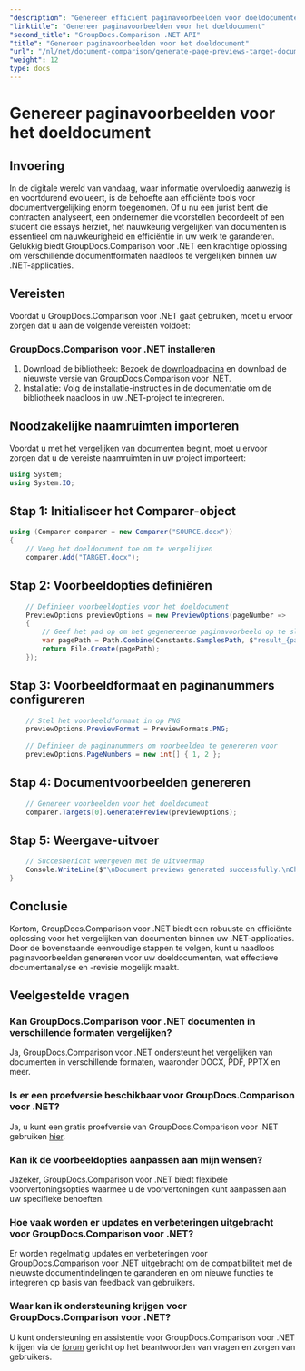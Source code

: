 ```yaml
---
"description": "Genereer efficiënt paginavoorbeelden voor doeldocumenten met GroupDocs.Comparison voor .NET. Volg onze stapsgewijze handleiding voor naadloze documentvergelijking."
"linktitle": "Genereer paginavoorbeelden voor het doeldocument"
"second_title": "GroupDocs.Comparison .NET API"
"title": "Genereer paginavoorbeelden voor het doeldocument"
"url": "/nl/net/document-comparison/generate-page-previews-target-document/"
"weight": 12
type: docs
---
```

# Genereer paginavoorbeelden voor het doeldocument

## Invoering
In de digitale wereld van vandaag, waar informatie overvloedig aanwezig is en voortdurend evolueert, is de behoefte aan efficiënte tools voor documentvergelijking enorm toegenomen. Of u nu een jurist bent die contracten analyseert, een ondernemer die voorstellen beoordeelt of een student die essays herziet, het nauwkeurig vergelijken van documenten is essentieel om nauwkeurigheid en efficiëntie in uw werk te garanderen. Gelukkig biedt GroupDocs.Comparison voor .NET een krachtige oplossing om verschillende documentformaten naadloos te vergelijken binnen uw .NET-applicaties.
## Vereisten
Voordat u GroupDocs.Comparison voor .NET gaat gebruiken, moet u ervoor zorgen dat u aan de volgende vereisten voldoet:
### GroupDocs.Comparison voor .NET installeren
1. Download de bibliotheek: Bezoek de [downloadpagina](https://releases.groupdocs.com/comparison/net/) en download de nieuwste versie van GroupDocs.Comparison voor .NET.
2. Installatie: Volg de installatie-instructies in de documentatie om de bibliotheek naadloos in uw .NET-project te integreren.

## Noodzakelijke naamruimten importeren
Voordat u met het vergelijken van documenten begint, moet u ervoor zorgen dat u de vereiste naamruimten in uw project importeert:
```csharp
using System;
using System.IO;

```
## Stap 1: Initialiseer het Comparer-object
```csharp
using (Comparer comparer = new Comparer("SOURCE.docx"))
{
    // Voeg het doeldocument toe om te vergelijken
    comparer.Add("TARGET.docx");
```
## Stap 2: Voorbeeldopties definiëren
```csharp
    // Definieer voorbeeldopties voor het doeldocument
    PreviewOptions previewOptions = new PreviewOptions(pageNumber =>
    {
        // Geef het pad op om het gegenereerde paginavoorbeeld op te slaan
        var pagePath = Path.Combine(Constants.SamplesPath, $"result_{pageNumber}.png");
        return File.Create(pagePath);
    });
```
## Stap 3: Voorbeeldformaat en paginanummers configureren
```csharp
    // Stel het voorbeeldformaat in op PNG
    previewOptions.PreviewFormat = PreviewFormats.PNG;
    
    // Definieer de paginanummers om voorbeelden te genereren voor
    previewOptions.PageNumbers = new int[] { 1, 2 };
```
## Stap 4: Documentvoorbeelden genereren
```csharp
    // Genereer voorbeelden voor het doeldocument
    comparer.Targets[0].GeneratePreview(previewOptions);
```
## Stap 5: Weergave-uitvoer
```csharp
    // Succesbericht weergeven met de uitvoermap
    Console.WriteLine($"\nDocument previews generated successfully.\nCheck output in {Directory.GetCurrentDirectory()}.");
}
```

## Conclusie
Kortom, GroupDocs.Comparison voor .NET biedt een robuuste en efficiënte oplossing voor het vergelijken van documenten binnen uw .NET-applicaties. Door de bovenstaande eenvoudige stappen te volgen, kunt u naadloos paginavoorbeelden genereren voor uw doeldocumenten, wat effectieve documentanalyse en -revisie mogelijk maakt.
## Veelgestelde vragen
### Kan GroupDocs.Comparison voor .NET documenten in verschillende formaten vergelijken?
Ja, GroupDocs.Comparison voor .NET ondersteunt het vergelijken van documenten in verschillende formaten, waaronder DOCX, PDF, PPTX en meer.
### Is er een proefversie beschikbaar voor GroupDocs.Comparison voor .NET?
Ja, u kunt een gratis proefversie van GroupDocs.Comparison voor .NET gebruiken [hier](https://releases.groupdocs.com/).
### Kan ik de voorbeeldopties aanpassen aan mijn wensen?
Jazeker, GroupDocs.Comparison voor .NET biedt flexibele voorvertoningsopties waarmee u de voorvertoningen kunt aanpassen aan uw specifieke behoeften.
### Hoe vaak worden er updates en verbeteringen uitgebracht voor GroupDocs.Comparison voor .NET?
Er worden regelmatig updates en verbeteringen voor GroupDocs.Comparison voor .NET uitgebracht om de compatibiliteit met de nieuwste documentindelingen te garanderen en om nieuwe functies te integreren op basis van feedback van gebruikers.
### Waar kan ik ondersteuning krijgen voor GroupDocs.Comparison voor .NET?
U kunt ondersteuning en assistentie voor GroupDocs.Comparison voor .NET krijgen via de [forum](https://forum.groupdocs.com/c/comparison/12) gericht op het beantwoorden van vragen en zorgen van gebruikers.